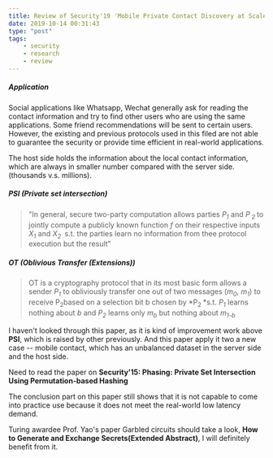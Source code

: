 ```yaml
---
title: Review of Security'19 'Mobile Private Contact Discovery at Scale'
date: 2019-10-14 00:31:43
type: "post"
tags:
    - security
    - research
    - review
---
```


##### Application
Social applications like Whatsapp, Wechat generally ask for reading the contact information and try to find other users who are using the same applications. Some friend recommendations will be sent to certain users. However, the existing and previous protocols used in this filed are not able to guarantee the security or provide time efficient in real-world applications.

The host side holds the information about the local contact information, which are always in smaller number compared with the server side.(thousands v.s. millions).
<!--more-->
##### PSI (Private set intersection)
> "In general, secure two-party computation allows parties *P<sub>1</sub>* and *P<sub> 2 </sub>* to jointly compute a publicly known function *f* on their respective inputs *X<sub>1</sub>* and *X<sub>2 </sub>* s.t. the parties learn no information from thee protocol execution but the result"

##### OT (Oblivious Transfer (Extensions))
> OT is a cryptography protocol that in its most basic form allows a sender *P<sub>1</sub>* to obliviously transfer one out of two messages (*m<sub>0</sub>*, *m<sub>1</sub>*) to receive P<sub>2</sub>based on a selection bit b chosen by *P<sub>2 </sub>*s.t. *P<sub>1</sub>* learns nothing about *b* and *P<sub>2</sub>* learns only *m<sub>b</sub>* but nothing about *m<sub>1-b</sub>*

I haven't looked through this paper, as it is kind of improvement work above **PSI**, which is raised by other previously.  And this paper apply it two a new case -- mobile contact, which has an unbalanced dataset in the server side and the host side. 

Need to read the paper on **Security'15: Phasing: Private Set Intersection Using Permutation-based Hashing**



The conclusion part on this paper still shows that it is not capable to come into practice use because it does not meet the real-world low latency demand. 

Turing awardee Prof. Yao's paper Garbled circuits should take a look, **How to Generate and Exchange Secrets(Extended Abstract)**, I will definitely benefit from it.
